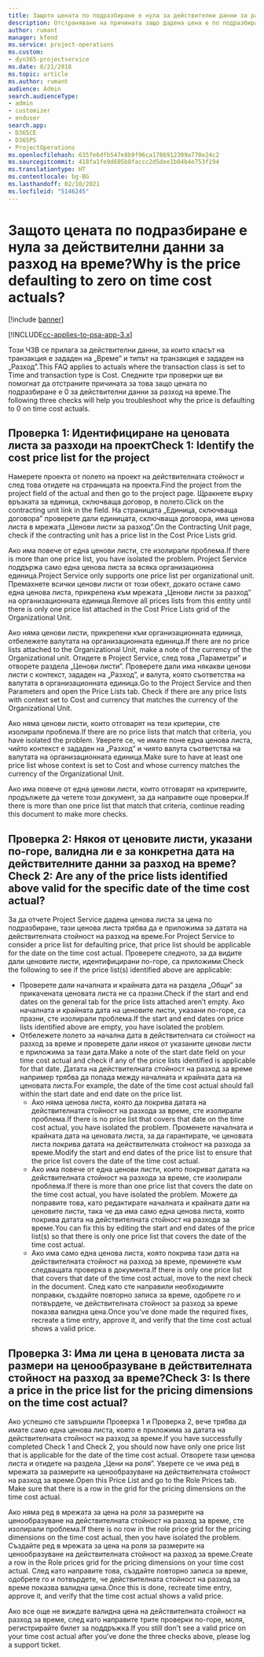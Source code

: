 ```yaml
---
title: Защото цената по подразбиране е нула за действителни данни за разход на време?
description: Отстраняване на причината защо дадена цена е по подразбиране 0 в действителни данни за разход на време.
author: rumant
manager: kfend
ms.service: project-operations
ms.custom:
- dyn365-projectservice
ms.date: 8/21/2018
ms.topic: article
ms.author: rumant
audience: Admin
search.audienceType:
- admin
- customizer
- enduser
search.app:
- D365CE
- D365PS
- ProjectOperations
ms.openlocfilehash: 635fe6dfb547e8b9f96ca1786912309a770e24c2
ms.sourcegitcommit: 418fa1fe9d605b8faccc2d5dee1b04b4e753f194
ms.translationtype: HT
ms.contentlocale: bg-BG
ms.lasthandoff: 02/10/2021
ms.locfileid: "5146245"
---
```

# <a name="why-is-the-price-defaulting-to-zero-on-time-cost-actuals"></a><span data-ttu-id="55ca5-103">Защото цената по подразбиране е нула за действителни данни за разход на време?</span><span class="sxs-lookup"><span data-stu-id="55ca5-103">Why is the price defaulting to zero on time cost actuals?</span></span>

[!include [banner](../includes/psa-now-project-operations.md)]

[!INCLUDE[cc-applies-to-psa-app-3.x](../includes/cc-applies-to-psa-app-3x.md)]

<span data-ttu-id="55ca5-104">Този ЧЗВ се прилага за действителни данни, за които класът на транзакция е зададен на „Време” и типът на транзакция е зададен на „Разход”.</span><span class="sxs-lookup"><span data-stu-id="55ca5-104">This FAQ applies to actuals where the transaction class is set to Time and transaction type is Cost.</span></span> <span data-ttu-id="55ca5-105">Следните три проверки ще ви помогнат да отстраните причината за това защо цената по подразбиране е 0 за действителни данни за разход на време.</span><span class="sxs-lookup"><span data-stu-id="55ca5-105">The following three checks will help you troubleshoot why the price is defaulting to 0 on time cost actuals.</span></span>
 
## <a name="check-1-identify-the-cost-price-list-for-the-project"></a><span data-ttu-id="55ca5-106">Проверка 1: Идентифициране на ценовата листа за разходи на проект</span><span class="sxs-lookup"><span data-stu-id="55ca5-106">Check 1: Identify the cost price list for the project</span></span>

<span data-ttu-id="55ca5-107">Намерете проекта от полето на проект на действителната стойност и след това отидете на страницата на проекта.</span><span class="sxs-lookup"><span data-stu-id="55ca5-107">Find the project from the project field of the actual and then go to the project page.</span></span> <span data-ttu-id="55ca5-108">Щракнете върху връзката за единица, сключваща договор, в полето.</span><span class="sxs-lookup"><span data-stu-id="55ca5-108">Click on the contracting unit link in the field.</span></span> <span data-ttu-id="55ca5-109">На страницата „Единица, сключваща договора” проверете дали единицата, сключваща договора, има ценова листа в мрежата „Ценови листи за разход”.</span><span class="sxs-lookup"><span data-stu-id="55ca5-109">On the Contracting Unit page, check if the contracting unit has a price list in the Cost Price Lists grid.</span></span>

<span data-ttu-id="55ca5-110">Ако има повече от една ценови листи, сте изолирали проблема.</span><span class="sxs-lookup"><span data-stu-id="55ca5-110">If there is more than one price list, you have isolated the problem.</span></span> <span data-ttu-id="55ca5-111">Project Service поддържа само една ценова листа за всяка организационна единица.</span><span class="sxs-lookup"><span data-stu-id="55ca5-111">Project Service only supports one price list per organizational unit.</span></span> <span data-ttu-id="55ca5-112">Премахнете всички ценови листи от този обект, докато остане само една ценова листа, прикрепена към мрежата „Ценови листи за разход” на организационната единица.</span><span class="sxs-lookup"><span data-stu-id="55ca5-112">Remove all prices lists from this entity until there is only one price list attached in the Cost Price Lists grid of the Organizational Unit.</span></span>

<span data-ttu-id="55ca5-113">Ако няма ценови листи, прикрепени към организационната единица, отбележете валутата на организационната единица.</span><span class="sxs-lookup"><span data-stu-id="55ca5-113">If there are no price lists attached to the Organizational Unit, make a note of the currency of the Organizational unit.</span></span> <span data-ttu-id="55ca5-114">Отидете в Project Service, след това „Параметри” и отворете раздела „Ценови листи”. Проверете дали има някакви ценови листи с контекст, зададен на „Разход”, и валута, която съответства на валутата в организационната единица.</span><span class="sxs-lookup"><span data-stu-id="55ca5-114">Go to the Project Service and then Parameters and open the Price Lists tab. Check if there are any price lists with context set to Cost and currency that matches the currency of the Organizational Unit.</span></span>
 
<span data-ttu-id="55ca5-115">Ако няма ценови листи, които отговарят на тези критерии, сте изолирали проблема.</span><span class="sxs-lookup"><span data-stu-id="55ca5-115">If there are no price lists that match that criteria, you have isolated the problem.</span></span> <span data-ttu-id="55ca5-116">Уверете се, че имате поне една ценова листа, чийто контекст е зададен на „Разход” и чиято валута съответства на валутата на организационната единица.</span><span class="sxs-lookup"><span data-stu-id="55ca5-116">Make sure to have at least one price list whose context is set to Cost and whose currency matches the currency of the Organizational Unit.</span></span>

<span data-ttu-id="55ca5-117">Ако има повече от една ценови листи, които отговарят на критериите, продължете да четете този документ, за да направите още проверки.</span><span class="sxs-lookup"><span data-stu-id="55ca5-117">If there is more than one price list that match that criteria, continue reading this document to make more checks.</span></span>

## <a name="check-2-are-any-of-the-price-lists-identified-above-valid-for-the-specific-date-of-the-time-cost-actual"></a><span data-ttu-id="55ca5-118">Проверка 2: Някоя от ценовите листи, указани по-горе, валидна ли е за конкретна дата на действителните данни за разход на време?</span><span class="sxs-lookup"><span data-stu-id="55ca5-118">Check 2: Are any of the price lists identified above valid for the specific date of the time cost actual?</span></span>

<span data-ttu-id="55ca5-119">За да отчете Project Service дадена ценова листа за цена по подразбиране, тази ценова листа трябва да е приложима за датата на действителната стойност на разход на време.</span><span class="sxs-lookup"><span data-stu-id="55ca5-119">For Project Service to consider a price list for defaulting price, that price list should be applicable for the date on the time cost actual.</span></span> <span data-ttu-id="55ca5-120">Проверете следното, за да видите дали ценовите листи, идентифицирани по-горе, са приложими:</span><span class="sxs-lookup"><span data-stu-id="55ca5-120">Check the following to see if the price list(s) identified above are applicable:</span></span>

- <span data-ttu-id="55ca5-121">Проверете дали началната и крайната дата на раздела „Общи” за прикачената ценовата листа не са празни.</span><span class="sxs-lookup"><span data-stu-id="55ca5-121">Check if the start and end dates on the general tab for the price lists attached aren’t empty.</span></span> <span data-ttu-id="55ca5-122">Ако началната и крайната дата на ценовите листи, указани по-горе, са празни, сте изолирали проблема.</span><span class="sxs-lookup"><span data-stu-id="55ca5-122">If the start and end dates on price lists identified above are empty, you have isolated the problem.</span></span> 
- <span data-ttu-id="55ca5-123">Отбележете полето за начална дата в действителната си стойност на разход за време и проверете дали някоя от указаните ценови листи е приложима за тази дата.</span><span class="sxs-lookup"><span data-stu-id="55ca5-123">Make a note of the start date field on your time cost actual and check if any of the price lists identified is applicable for that date.</span></span> <span data-ttu-id="55ca5-124">Датата на действителната стойност на разход за време например трябва да попада между началната и крайната дата на ценовата листа.</span><span class="sxs-lookup"><span data-stu-id="55ca5-124">For example, the date of the time cost actual should fall within the start date and end date on the price list.</span></span> 
    - <span data-ttu-id="55ca5-125">Ако няма ценова листа, която да покрива датата на действителната стойност на разхода за време, сте изолирали проблема.</span><span class="sxs-lookup"><span data-stu-id="55ca5-125">If there is no price list that covers that date on the time cost actual, you have isolated the problem.</span></span> <span data-ttu-id="55ca5-126">Променете началната и крайната дата на ценовата листа, за да гарантирате, че ценовата листа покрива датата на действителната стойност на разхода за време.</span><span class="sxs-lookup"><span data-stu-id="55ca5-126">Modify the start and end dates of the price list to ensure that the price list covers the date of the time cost actual.</span></span> 
    - <span data-ttu-id="55ca5-127">Ако има повече от една ценови листи, които покриват датата на действителната стойност на разхода за време, сте изолирали проблема.</span><span class="sxs-lookup"><span data-stu-id="55ca5-127">If there is more than one price list that covers the date on the time cost actual, you have isolated the problem.</span></span> <span data-ttu-id="55ca5-128">Можете да поправите това, като редактирате началната и крайната дати на ценовите листи, така че да има само една ценова листа, която покрива датата на действителната стойност на разхода за време.</span><span class="sxs-lookup"><span data-stu-id="55ca5-128">You can fix this by editing the start and end dates of the price list(s) so that there is only one price list that covers the date of the time cost actual.</span></span> 
    - <span data-ttu-id="55ca5-129">Ако има само една ценова листа, която покрива тази дата на действителната стойност на разход за време, преминете към следващата проверка в документа.</span><span class="sxs-lookup"><span data-stu-id="55ca5-129">If there is only one price list that covers that date of the time cost actual, move to the next check in the document.</span></span>
<span data-ttu-id="55ca5-130">След като сте направили необходимите поправки, създайте повторно записа за време, одобрете го и потвърдете, че действителната стойност за разход за време показва валидна цена.</span><span class="sxs-lookup"><span data-stu-id="55ca5-130">Once you’ve done made the required fixes, recreate a time entry, approve it, and verify that the time cost actual shows a valid price.</span></span>

## <a name="check-3-is-there-a-price-in-the-price-list-for-the-pricing-dimensions-on-the-time-cost-actual"></a><span data-ttu-id="55ca5-131">Проверка 3: Има ли цена в ценовата листа за размери на ценообразуване в действителната стойност на разход за време?</span><span class="sxs-lookup"><span data-stu-id="55ca5-131">Check 3: Is there a price in the price list for the pricing dimensions on the time cost actual?</span></span>

<span data-ttu-id="55ca5-132">Ако успешно сте завършили Проверка 1 и Проверка 2, вече трябва да имате само една ценова листа, която е приложима за датата на действителната стойност на разход за време.</span><span class="sxs-lookup"><span data-stu-id="55ca5-132">If you have successfully completed Check 1 and Check 2, you should now have only one price list that is applicable for the date of the time cost actual.</span></span> <span data-ttu-id="55ca5-133">Отворете тази ценова листа и отидете на раздела „Цени на роля”. Уверете се че има ред в мрежата за размерите на ценообразуване на действителната стойност на разход за време.</span><span class="sxs-lookup"><span data-stu-id="55ca5-133">Open this Price List and go to the Role Prices tab. Make sure that there is a row in the grid for the pricing dimensions on the time cost actual.</span></span>

<span data-ttu-id="55ca5-134">Ако няма ред в мрежата за цена на роля за размерите на ценообразуване на действителната стойност на разход за време, сте изолирали проблема.</span><span class="sxs-lookup"><span data-stu-id="55ca5-134">If there is no row in the role price grid for the pricing dimensions on the time cost actual, then you have isolated the problem.</span></span> <span data-ttu-id="55ca5-135">Създайте ред в мрежата за цена на роля за размерите на ценообразуване на действителната стойност на разход за време.</span><span class="sxs-lookup"><span data-stu-id="55ca5-135">Create a row in the Role prices grid for the pricing dimensions on your time cost actual.</span></span> <span data-ttu-id="55ca5-136">След като направите това, създайте повторно записа за време, одобрете го и потвърдете, че действителната стойност на разход за време показва валидна цена.</span><span class="sxs-lookup"><span data-stu-id="55ca5-136">Once this is done, recreate time entry, approve it, and verify that the time cost actual shows a valid price.</span></span>
 
<span data-ttu-id="55ca5-137">Ако все още не виждате валидна цена на действителната стойност на разход за време, след като направите трите проверки по-горе, моля, регистрирайте билет за поддръжка.</span><span class="sxs-lookup"><span data-stu-id="55ca5-137">If you still don't see a valid price on your time cost actual after you’ve done the three checks above, please log a support ticket.</span></span>



